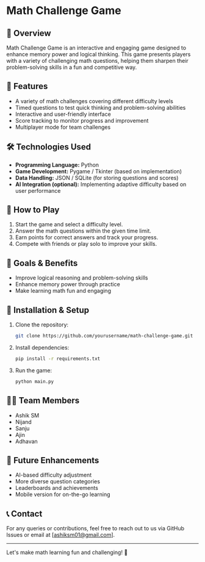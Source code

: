 # Math Challenge Game

## 📌 Overview

Math Challenge Game is an interactive and engaging game designed to enhance memory power and logical thinking. This game presents players with a variety of challenging math questions, helping them sharpen their problem-solving skills in a fun and competitive way.

## 🚀 Features

- A variety of math challenges covering different difficulty levels
- Timed questions to test quick thinking and problem-solving abilities
- Interactive and user-friendly interface
- Score tracking to monitor progress and improvement
- Multiplayer mode for team challenges

## 🛠️ Technologies Used

- **Programming Language:** Python
- **Game Development:** Pygame / Tkinter (based on implementation)
- **Data Handling:** JSON / SQLite (for storing questions and scores)
- **AI Integration (optional):** Implementing adaptive difficulty based on user performance

## 📜 How to Play

1. Start the game and select a difficulty level.
2. Answer the math questions within the given time limit.
3. Earn points for correct answers and track your progress.
4. Compete with friends or play solo to improve your skills.

## 🎯 Goals & Benefits

- Improve logical reasoning and problem-solving skills
- Enhance memory power through practice
- Make learning math fun and engaging

## 🔧 Installation & Setup

1. Clone the repository:
   ```bash
   git clone https://github.com/yourusername/math-challenge-game.git
   ```
2. Install dependencies:
   ```bash
   pip install -r requirements.txt
   ```
3. Run the game:
   ```bash
   python main.py
   ```

## 👨‍💻 Team Members

- Ashik SM
- Nijand
- Sanju
- Ajin
- Adhavan

## 📌 Future Enhancements

- AI-based difficulty adjustment
- More diverse question categories
- Leaderboards and achievements
- Mobile version for on-the-go learning

## 📞 Contact

For any queries or contributions, feel free to reach out to us via GitHub Issues or email at [[ashiksm01@gmail.com](mailto\:ashiksm01@gmail.com)].

---

Let's make math learning fun and challenging! 🚀

